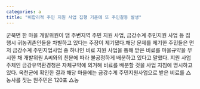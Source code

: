 ```yaml
---
categories: a
title: "비합리적 주민 지원 사업 집행 기준에 또 주민갈등 발생"
---
```

군북면 한 마을 개발위원이 댐 주변지역 주민 지원 사업, 금강수계 주민지원 사업 등 집행시 귀농귀촌인들을 차별하고 있다는 주장이 제기됐다.해당 문제를 제기한 주민들은 먼저 금강수계 주민지업사업 중 하나인 비료 지원 사업을 통해 받은 비료를 마을규약을 무시한 채 개발위원 A씨와의 친분에 따라 불공정하게 배분하고 있다고 말했다. 지원 사업 주체인 금강유역환경청은 자체규약에 의거해 비료를 배분할 것을 사업 지침에 명시하고 있다. 옥천군에 확인한 결과 해당 마을에는 금강수계 주민지원사업으로 받은 비료를 △농사를 짓는 원주민은 120포 △농